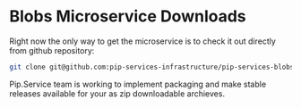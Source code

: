 # Blobs Microservice Downloads

Right now the only way to get the microservice is to check it out directly from github repository:

```bash
git clone git@github.com:pip-services-infrastructure/pip-services-blobs-node.git
```

Pip.Service team is working to implement packaging and make stable releases available for your 
as zip downloadable archieves.